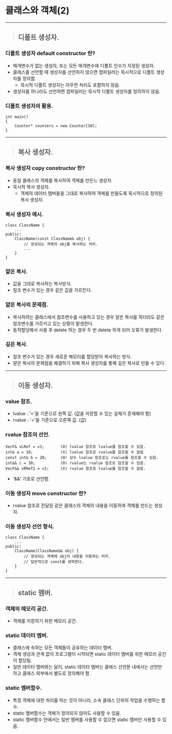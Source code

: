 
# 클래스와 객체(2)

---------------------------------------------------------------------------------------------------------

> ## 디폴트 생성자.

### 디폴트 생성자 default constructor 란?
- 매개변수가 없는 생성자, 또는 모든 매개변수에 디폴트 인수가 지정된 생성자.
- 클래스를 선언할 때 생성자를 선언하지 않으면 컴파일러는 묵시적으로 디폴트 생성자를 정의함.
  - 묵시적 디폴트 생성자는 아무런 처리도 포함하지 않음.
- 생성자를 하나라도 선언하면 컴파일러는 묵시적 디폴트 생성자를 정의하지 않음.

### 디폴트 생성자의 활용.
    int main()
    {
        Counter* counters = new Counter[10];
    }

---------------------------------------------------------------------------------------------------------

> ## 복사 생성자.

### 복사 생성자 copy constructor 란?
- 동일 클래스의 객체를 복사하여 객체를 만든느 생성자.
- 묵시적 복사 생성자.
  - 객체의 데이터 멤버들을 그대로 복사하여 객체를 만들도록 묵시적으로 정의된 복사 생성자.

### 복사 생성자 예시.
    class ClassName {
        ...
    public:
        ClassName(const ClassName& obj) {
            // 생성되는 객체의 obj를 복사하는 처리.
            ...
        }
    }

### 얕은 복사.
- 값을 그대로 복사하는 복사방식.
- 참조 변수가 있는 경우 같은 값을 가르킨다.

### 얕은 복사의 문제점.
- 복사하려는 클래스에서 참조변수를 사용하고 있는 경우 얕은 복사를 하더라도 같은 참조변수를 가르키고 있는 상황이 발생한다.
- 동적할당해서 사용 후 delete 하는 경우 두 번 delete 하게 되어 오류가 발생한다.

### 깊은 복사.
- 참조 변수가 있는 경우 새로운 메모리를 할당받아 복사하는 방식.
- 얕은 복사의 문제점을 해결하기 위해 복사 생성자를 통해 깊은 복사로 만들 수 있다.

---------------------------------------------------------------------------------------------------------

> ## 이동 생성자.

### value 참조.
- lvalue : '='을 기준으로 왼쪽 값. (값을 저장할 수 있는 실체가 존재해야 함)
- rvalue : '='을 기준으로 오른쪽 값. (값)

### rvalue  참조의 선언.
    VecF& vLRef = v1;       (O) lvalue 참조로 lvalue를 참조할 수 있음.
    int& a = 10;            (X) lvalue 참조로 rvalue를 참조할 수 없음
    const int& b = 20;      (O) 상수 lvalue 참조로는 rvalue를 참조할 수 있음.
    int&& c = 30;           (O) rvalue는 rvalue 참조로 참조할 수 있음.
    VecF&& vRRef2 = v2;     (X) rvalue 참조로 lvalue를 참조할 수 없음.
- '&&' 기호로 선언함.

### 이동 생성자 move constructor 란?
- rvalue 참조로 전달된 같은 클래스의 객체의 내용을 이동하여 객체를 만드는 생성자.

### 이동 생성자 선언 형식.
    class ClassName {
        ...
    public:
        ClassName(ClassName&& obj) {
            // 생성되는 객체에 obj의 내용을 이동하는 처리.
            // 일반적으로 const를 생략한다.
        }
    }

---------------------------------------------------------------------------------------------------------

> ## static 멤버.

### 객체의 메모리 공간.
- 객체를 저장하기 위한 메모리 공간.

### static 데이터 멤버.
- 클래스에 속하는 모든 객체들이 공유하는 데이터 멤버.
- 객체 생성과 관계 없이 프로그램이 시작되면 static 데이터 멤버를 위한 메모리 공간이 할당됨.
- 일반 데이터 멤버와는 달리, static 데이터 멤버는 클래스 선언문 내에서는 선언만 하고 클래스 외부에서 별도로 정의해야 함.

### static 멤버함수.
- 특정 객체에 대한 처리를 하는 것이 아니라, 소속 클래스 단위의 작업을 수행하는 함수.
- static 멤버함수는 객체가 정의되지 않아도 사용할 수 있음.
- static 멤버함수 안에서는 일반 멤버를 사용할 수 없으면 static 멤버만 사용할 수 있음.




















